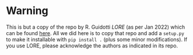 # Warning
This is but a copy of the repo by R. Guidotti *LORE* (as per Jan 2022) which can be found [here](https://github.com/riccotti/lore).
All we did here is to copy that repo and add a `setup.py` to make it installable with `pip install .` (plus some minor modifications).
If you use LORE, please acknowledge the authors as indicated in its repo.
